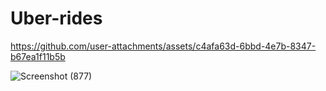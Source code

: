 # Uber-rides

https://github.com/user-attachments/assets/c4afa63d-6bbd-4e7b-8347-b67ea1f11b5b





![Screenshot (877)](https://github.com/user-attachments/assets/69673630-5d78-4c75-8cea-4d905ebc9a75)
